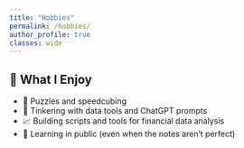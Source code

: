 ```yaml
---
title: "Hobbies"
permalink: /hobbies/
author_profile: true
classes: wide
---
```


## 🎒 What I Enjoy
- 🧩 Puzzles and speedcubing
- 🤖 Tinkering with data tools and ChatGPT prompts  
- 📈 Building scripts and tools for financial data analysis  
- 🚧 Learning in public (even when the notes aren’t perfect)
